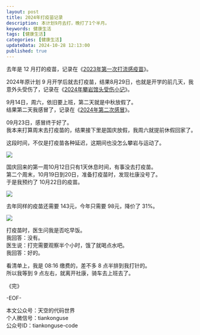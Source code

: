 ```yaml
---
layout: post  
title: 2024年打疫苗记录  
description: 本计划9月去打，晚打了1个半月。  
keywords: 健康生活  
tags: [健康生活]  
categories: [健康生活]  
updateData: 2024-10-28 12:13:00  
published: true  
---
```



去年是 12 月打的疫苗，记录在《[2023年第一次打流感疫苗](https://mp.weixin.qq.com/s/_B00HsRYtvUpnLzlSiizkg)》。  


2024年原计划 9 月开学后就去打疫苗，结果8月29日，也就是开学的前几天，我意外头受伤了，记录在《[2024年攀岩馆头受伤小记](https://mp.weixin.qq.com/s/fqdtMYry-ix2pEeSwIeMYQ)》。  



9月14日，周六，依旧要上班，第二天就是中秋放假了。  
结果第二天我感冒了，记录在《[2024年第二次感冒](https://mp.weixin.qq.com/s/6FnILxrPdfya7uvUSA_oZg)》。  


09月23日，感冒终于好了。  
我本来打算周末去打疫苗的，结果接下里是国庆放假，我周六就提前休假回家了。  


这段时间，不仅是打疫苗各种延迟，这期间也没怎么攀岩与运动了。  


![](https://res2024.tiankonguse.com/images/2024/10/28/001.png) 



国庆回来的第一周10月12日只有1天休息时间，有事没去打疫苗。  
第二个周末，10月19日到20日，准备打疫苗时，发现社康没号了。  
于是我预约了 10月22日的疫苗。  


![](https://res2024.tiankonguse.com/images/2024/10/28/002.png) 


去年同样的疫苗还需要 143元，今年只需要 98元，降价了 31%。  


![](https://res2024.tiankonguse.com/images/2024/10/28/003.png) 



打疫苗时，医生问我是否吃早饭。  
我回答：没有。  
医生说：打完需要观察半个小时，饿了就喝点水吧。  
我回答：好的。  


看清单上，我是 08:16 缴费的，差不多 8 点半排到我打针的。  
所以我等到 9 点左右，就离开社康，骑车去上班去了。  



《完》  


-EOF-  



本文公众号：天空的代码世界  
个人微信号：tiankonguse  
公众号ID：tiankonguse-code  
  

